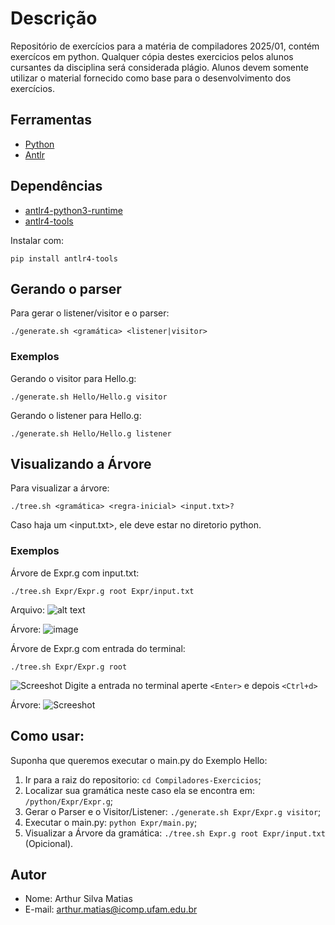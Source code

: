 # Descrição

Repositório de exercícios para a matéria de compiladores 2025/01, contém exercícos em python.
Qualquer cópia destes exercicios pelos alunos cursantes da disciplina será considerada plágio.
Alunos devem somente utilizar o material fornecido como base para o desenvolvimento dos exercícios.

## Ferramentas

- [Python](https://www.python.org/)
- [Antlr](https://www.antlr.org/)

## Dependências

- [antlr4-python3-runtime](https://pypi.org/project/antlr4-python3-runtime/)
- [antlr4-tools](https://github.com/antlr/antlr4-tools)

Instalar com:
```
pip install antlr4-tools
```
## Gerando o parser

Para gerar o listener/visitor e o parser:

```
./generate.sh <gramática> <listener|visitor>
```

### Exemplos

Gerando o visitor para Hello.g:

```
./generate.sh Hello/Hello.g visitor
```

Gerando o listener para Hello.g:

```
./generate.sh Hello/Hello.g listener
```
## Visualizando a Árvore

Para visualizar a árvore:

```
./tree.sh <gramática> <regra-inicial> <input.txt>?
```
Caso haja um <input.txt>, ele deve estar no diretorio python.

### Exemplos

Árvore de Expr.g com input.txt:
```
./tree.sh Expr/Expr.g root Expr/input.txt
```
Arquivo:
![alt text](https://imgur.com/1ItsaZD)

Árvore:
![image](https://imgur.com/YYKUqPo)

Árvore de Expr.g com entrada do terminal:
```
./tree.sh Expr/Expr.g root
```
![Screeshot](https://imgur.com/yCKJy5H)
Digite a entrada no terminal aperte ```<Enter>``` e depois ```<Ctrl+d>```

Árvore:
![Screeshot](https://imgur.com/xCGXLnS)


## Como usar:

Suponha que queremos executar o main.py do Exemplo Hello:

1. Ir para a raiz do repositorio: ```cd Compiladores-Exercicios```;
2. Localizar sua gramática neste caso ela se encontra em: ```/python/Expr/Expr.g```;
3. Gerar o Parser e o Visitor/Listener: ```./generate.sh Expr/Expr.g visitor```;
4. Executar o main.py: ```python Expr/main.py```;
5. Visualizar a Árvore da gramática: ```./tree.sh Expr.g root Expr/input.txt``` (Opicional).




## Autor

- Nome: Arthur Silva Matias
- E-mail: arthur.matias@icomp.ufam.edu.br

